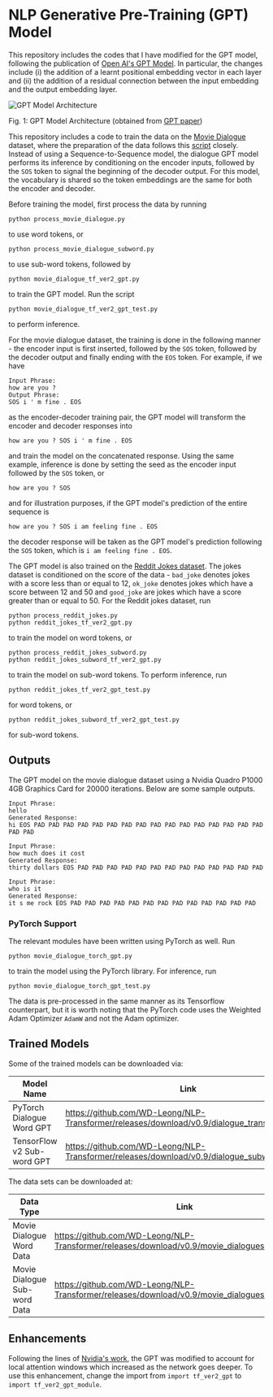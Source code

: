 # NLP Generative Pre-Training (GPT) Model
This repository includes the codes that I have modified for the GPT model, following the publication of [Open AI's GPT Model](https://openai.com/blog/better-language-models/). In particular, the changes include (i) the addition of a learnt positional embedding vector in each layer and (ii) the addition of a residual connection between the input embedding and the output embedding layer.

![GPT Model Architecture](GPT_network.png)

Fig. 1: GPT Model Architecture (obtained from [GPT paper](https://cdn.openai.com/research-covers/language-unsupervised/language_understanding_paper.pdf))

This repository includes a code to train the data on the [Movie Dialogue](https://www.cs.cornell.edu/~cristian/Cornell_Movie-Dialogs_Corpus.html) dataset, where the preparation of the data follows this [script](https://github.com/suriyadeepan/datasets/blob/master/seq2seq/cornell_movie_corpus/scripts/prepare_data.py) closely. Instead of using a Sequence-to-Sequence model, the dialogue GPT model performs its inference by conditioning on the encoder inputs, followed by the `SOS` token to signal the beginning of the decoder output. For this model, the vocabulary is shared so the token embeddings are the same for both the encoder and decoder.

Before training the model, first process the data by running
```
python process_movie_dialogue.py
```
to use word tokens, or 
```
python process_movie_dialogue_subword.py
```
to use sub-word tokens, followed by
```
python movie_dialogue_tf_ver2_gpt.py
```
to train the GPT model. Run the script
```
python movie_dialogue_tf_ver2_gpt_test.py
```
to perform inference.

For the movie dialogue dataset, the training is done in the following manner - the encoder input is first inserted, followed by the `SOS` token, followed by the decoder output and finally ending with the `EOS` token. For example, if we have
```
Input Phrase:
how are you ?
Output Phrase:
SOS i ' m fine . EOS
```
as the encoder-decoder training pair, the GPT model will transform the encoder and decoder responses into
```
how are you ? SOS i ' m fine . EOS
```
and train the model on the concatenated response. Using the same example, inference is done by setting the seed as the encoder input followed by the `SOS` token, or
```
how are you ? SOS
```
and for illustration purposes, if the GPT model's prediction of the entire sequence is
```
how are you ? SOS i am feeling fine . EOS
```
the decoder response will be taken as the GPT model's prediction following the `SOS` token, which is `i am feeling fine . EOS`.

The GPT model is also trained on the [Reddit Jokes dataset](https://github.com/taivop/joke-dataset). The jokes dataset is conditioned on the score of the data - `bad_joke` denotes jokes with a score less than or equal to 12, `ok_joke` denotes jokes which have a score between 12 and 50 and `good_joke` are jokes which have a score greater than or equal to 50. For the Reddit jokes dataset, run
```
python process_reddit_jokes.py
python reddit_jokes_tf_ver2_gpt.py
```
to train the model on word tokens, or
```
python process_reddit_jokes_subword.py
python reddit_jokes_subword_tf_ver2_gpt.py
```
to train the model on sub-word tokens. To perform inference, run
```
python reddit_jokes_tf_ver2_gpt_test.py
```
for word tokens, or
```
python reddit_jokes_subword_tf_ver2_gpt_test.py
```
for sub-word tokens.

## Outputs
The GPT model on the movie dialogue dataset using a Nvidia Quadro P1000 4GB Graphics Card for 20000 iterations. Below are some sample outputs.
```
Input Phrase:
hello
Generated Response:
hi EOS PAD PAD PAD PAD PAD PAD PAD PAD PAD PAD PAD PAD PAD PAD PAD PAD PAD PAD

Input Phrase:
how much does it cost
Generated Response:
thirty dollars EOS PAD PAD PAD PAD PAD PAD PAD PAD PAD PAD PAD PAD PAD

Input Phrase:
who is it
Generated Response:
it s me rock EOS PAD PAD PAD PAD PAD PAD PAD PAD PAD PAD PAD PAD PAD
```

### PyTorch Support
The relevant modules have been written using PyTorch as well. Run
```
python movie_dialogue_torch_gpt.py
```
to train the model using the PyTorch library. For inference, run
```
python movie_dialogue_torch_gpt_test.py
```
The data is pre-processed in the same manner as its Tensorflow counterpart, but it is worth noting that the PyTorch code uses the Weighted Adam Optimizer `AdamW` and not the Adam optimizer.

## Trained Models
Some of the trained models can be downloaded via:

| Model Name | Link |
| ---------- | ---- |
| PyTorch Dialogue Word GPT | https://github.com/WD-Leong/NLP-Transformer/releases/download/v0.9/dialogue_transformer_gpt |
| TensorFlow v2 Sub-word GPT | https://github.com/WD-Leong/NLP-Transformer/releases/download/v0.9/dialogue_subword_gpt.zip |

The data sets can be downloaded at:

| Data Type | Link |
| --------- | ---- |
| Movie Dialogue Word Data | https://github.com/WD-Leong/NLP-Transformer/releases/download/v0.9/movie_dialogues.pkl |
| Movie Dialogue Sub-word Data | https://github.com/WD-Leong/NLP-Transformer/releases/download/v0.9/movie_dialogues_subword.pkl |

## Enhancements
Following the lines of [Nvidia's work](https://arxiv.org/abs/2107.02192), the GPT was modified to account for local attention windows which increased as the network goes deeper. To use this enhancement, change the import from `import tf_ver2_gpt` to `import tf_ver2_gpt_module`.
